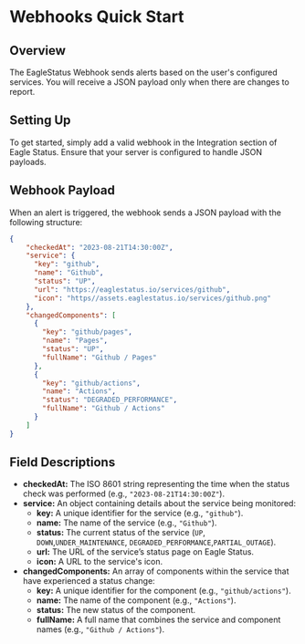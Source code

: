 # Webhooks Quick Start


## Overview

The EagleStatus Webhook sends alerts based on the user's configured services. You will receive a JSON payload only when there are changes to report.

## Setting Up

To get started, simply add a valid webhook in the Integration section of Eagle Status. Ensure that your server is configured to handle JSON payloads.

## Webhook Payload

When an alert is triggered, the webhook sends a JSON payload with the following structure:

```json
{
    "checkedAt": "2023-08-21T14:30:00Z",
    "service": {
      "key": "github",
      "name": "Github",
      "status": "UP", 
      "url": "https://eaglestatus.io/services/github",
      "icon": "https//assets.eaglestatus.io/services/github.png"
    },
    "changedComponents": [
      {
        "key": "github/pages",
        "name": "Pages", 
        "status": "UP",
        "fullName": "Github / Pages"
      },
      {
        "key": "github/actions",
        "name": "Actions",
        "status": "DEGRADED_PERFORMANCE",
        "fullName": "Github / Actions"
      }
    ]
}
```
## Field Descriptions

- **checkedAt:** The ISO 8601 string representing the time when the status check was performed (e.g., `"2023-08-21T14:30:00Z"`).
- **service:** An object containing details about the service being monitored:
  - **key:** A unique identifier for the service (e.g., `"github"`).
  - **name:** The name of the service (e.g., `"Github"`).
  - **status:** The current status of the service (`UP`, `DOWN`,`UNDER_MAINTENANCE`, `DEGRADED_PERFORMANCE`,`PARTIAL_OUTAGE`).
  - **url:** The URL of the service’s status page on Eagle Status.
  - **icon:** A URL to the service's icon.
- **changedComponents:** An array of components within the service that have experienced a status change:
  - **key:** A unique identifier for the component (e.g., `"github/actions"`).
  - **name:** The name of the component (e.g., `"Actions"`).
  - **status:** The new status of the component.
  - **fullName:** A full name that combines the service and component names (e.g., `"Github / Actions"`).

